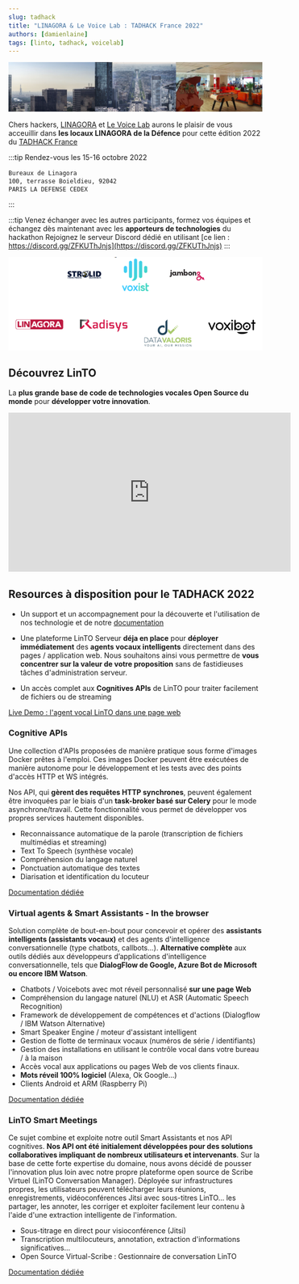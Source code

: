 ```yaml
---
slug: tadhack
title: "LINAGORA & Le Voice Lab : TADHACK France 2022"
authors: [damienlaine]
tags: [linto, tadhack, voicelab]
---
```


![Locaux](./france.png)

Chers hackers, [LINAGORA](https://www.linagora.com) et [Le Voice Lab](http://www.levoicelab.org/) aurons le plaisir de vous acceuillir dans **les locaux LINAGORA de la Défence** pour cette édition 2022 du [TADHACK France](https://tadhack.com/2022/global/tadhack-global-france/)

:::tip Rendez-vous les 15-16 octobre 2022
```
Bureaux de Linagora
100, terrasse Boieldieu, 92042
PARIS LA DEFENSE CEDEX
```
:::

:::tip Venez échanger avec les autres participants, formez vos équipes et échangez dès maintenant avec les **apporteurs de technologies** du hackathon
Rejoignez le serveur Discord dédié en utilisant [ce lien : https://discord.gg/ZFKUThJnjs](https://discord.gg/ZFKUThJnjs)
:::

![sponsors](./sponsors.png)


## Découvrez LinTO

La **plus grande base de code de technologies vocales Open Source du monde** pour **développer votre innovation**.

<iframe width="560" height="315" src="https://www.youtube.com/embed/AmeaZXFtsLY" title="YouTube video player" frameborder="0" allow="accelerometer; autoplay; clipboard-write; encrypted-media; gyroscope; picture-in-picture" allowfullscreen></iframe>

## Resources à disposition pour le TADHACK 2022

- Un support et un accompagnement pour la découverte et l'utilisation de nos technologie et de notre [documentation](/docs/developpers)

- Une plateforme LinTO Serveur **déja en place** pour **déployer immédiatement** des **agents vocaux intelligents** directement dans des pages / application web. Nous souhaitons ainsi vous permettre de **vous concentrer sur la valeur de votre proposition** sans de fastidieuses tâches d'administration serveur.

- Un accès complet aux **Cognitives APIs** de LinTO pour traiter facilement de fichiers ou de streaming


[Live Demo : l'agent vocal LinTO dans une page web](https://linagora.com/fr/produits/linto/) 


### Cognitive APIs

Une collection d'APIs proposées de manière pratique sous forme d'images Docker prêtes à l'emploi. Ces images Docker peuvent être exécutées de manière autonome pour le développement et les tests avec des points d'accès HTTP et WS intégrés.

Nos API, qui **gèrent des requêtes HTTP synchrones**, peuvent également être invoquées par le biais d'un **task-broker basé sur Celery** pour le mode asynchrone/travail. Cette fonctionnalité vous permet de développer vos propres services hautement disponibles.

- Reconnaissance automatique de la parole (transcription de fichiers multimédias et streaming)
- Text To Speech (synthèse vocale)
- Compréhension du langage naturel
- Ponctuation automatique des textes
- Diarisation et identification du locuteur

[Documentation dédiée](/docs/developpers/apis)


### Virtual agents & Smart Assistants - In the browser

Solution complète de bout-en-bout pour concevoir et opérer des **assistants intelligents (assistants vocaux)** et des agents d'intelligence conversationnelle (type chatbots, callbots...). **Alternative complète** aux outils dédiés aux développeurs d’applications d'intelligence conversationnelle, tels que **DialogFlow de Google, Azure Bot de Microsoft ou encore IBM Watson**.

- Chatbots / Voicebots avec mot réveil personnalisé **sur une page Web**
- Compréhension du langage naturel (NLU) et ASR (Automatic Speech Recognition)
- Framework de développement de compétences et d'actions (Dialogflow / IBM Watson Alternative)
- Smart Speaker Engine / moteur d'assistant intelligent
- Gestion de flotte de terminaux vocaux (numéros de série / identifiants)
- Gestion des installations en utilisant le contrôle vocal dans votre bureau / à la maison
- Accès vocal aux applications ou pages Web de vos clients finaux.
- **Mots réveil 100% logiciel** (Alexa, Ok Google...)
- Clients Android et ARM (Raspberry Pi)

[Documentation dédiée](/docs/developpers/agent)

### LinTO Smart Meetings

Ce sujet combine et exploite notre outil Smart Assistants et nos API cognitives. **Nos API ont été initialement développées pour des solutions collaboratives impliquant de nombreux utilisateurs et intervenants**. Sur la base de cette forte expertise du domaine, nous avons décidé de pousser l'innovation plus loin avec notre propre plateforme open source de Scribe Virtuel (LinTO Conversation Manager). Déployée sur infrastructures propres, les utilisateurs peuvent télécharger leurs réunions, enregistrements, vidéoconférences Jitsi avec sous-titres LinTO... les partager, les annoter, les corriger et exploiter facilement leur contenu à l'aide d'une extraction intelligente de l'information.

- Sous-titrage en direct pour visioconférence (Jitsi)
- Transcription multilocuteurs, annotation, extraction d'informations significatives...
- Open Source Virtual-Scribe : Gestionnaire de conversation LinTO

[Documentation dédiée](/docs/developpers/meeting)